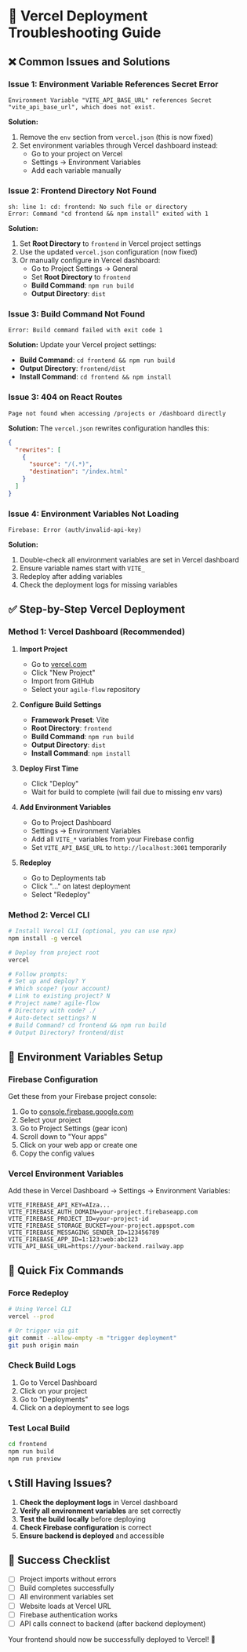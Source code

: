 # 🔧 Vercel Deployment Troubleshooting Guide

## ❌ Common Issues and Solutions

### Issue 1: Environment Variable References Secret Error
```
Environment Variable "VITE_API_BASE_URL" references Secret "vite_api_base_url", which does not exist.
```

**Solution:**
1. Remove the `env` section from `vercel.json` (this is now fixed)
2. Set environment variables through Vercel dashboard instead:
   - Go to your project on Vercel
   - Settings → Environment Variables
   - Add each variable manually

### Issue 2: Frontend Directory Not Found
```
sh: line 1: cd: frontend: No such file or directory
Error: Command "cd frontend && npm install" exited with 1
```

**Solution:**
1. Set **Root Directory** to `frontend` in Vercel project settings
2. Use the updated `vercel.json` configuration (now fixed)
3. Or manually configure in Vercel dashboard:
   - Go to Project Settings → General
   - Set **Root Directory** to `frontend`
   - **Build Command**: `npm run build`
   - **Output Directory**: `dist`

### Issue 3: Build Command Not Found
```
Error: Build command failed with exit code 1
```

**Solution:**
Update your Vercel project settings:
- **Build Command**: `cd frontend && npm run build`
- **Output Directory**: `frontend/dist`
- **Install Command**: `cd frontend && npm install`

### Issue 3: 404 on React Routes
```
Page not found when accessing /projects or /dashboard directly
```

**Solution:**
The `vercel.json` rewrites configuration handles this:
```json
{
  "rewrites": [
    {
      "source": "/(.*)",
      "destination": "/index.html"
    }
  ]
}
```

### Issue 4: Environment Variables Not Loading
```
Firebase: Error (auth/invalid-api-key)
```

**Solution:**
1. Double-check all environment variables are set in Vercel dashboard
2. Ensure variable names start with `VITE_`
3. Redeploy after adding variables
4. Check the deployment logs for missing variables

## ✅ Step-by-Step Vercel Deployment

### Method 1: Vercel Dashboard (Recommended)

1. **Import Project**
   - Go to [vercel.com](https://vercel.com)
   - Click "New Project"
   - Import from GitHub
   - Select your `agile-flow` repository

2. **Configure Build Settings**
   - **Framework Preset**: Vite
   - **Root Directory**: `frontend`
   - **Build Command**: `npm run build`
   - **Output Directory**: `dist`
   - **Install Command**: `npm install`

3. **Deploy First Time**
   - Click "Deploy"
   - Wait for build to complete (will fail due to missing env vars)

4. **Add Environment Variables**
   - Go to Project Dashboard
   - Settings → Environment Variables
   - Add all `VITE_*` variables from your Firebase config
   - Set `VITE_API_BASE_URL` to `http://localhost:3001` temporarily

5. **Redeploy**
   - Go to Deployments tab
   - Click "..." on latest deployment
   - Select "Redeploy"

### Method 2: Vercel CLI

```bash
# Install Vercel CLI (optional, you can use npx)
npm install -g vercel

# Deploy from project root
vercel

# Follow prompts:
# Set up and deploy? Y
# Which scope? (your account)
# Link to existing project? N
# Project name? agile-flow
# Directory with code? ./
# Auto-detect settings? N
# Build Command? cd frontend && npm run build
# Output Directory? frontend/dist
```

## 🔗 Environment Variables Setup

### Firebase Configuration
Get these from your Firebase project console:

1. Go to [console.firebase.google.com](https://console.firebase.google.com)
2. Select your project
3. Go to Project Settings (gear icon)
4. Scroll down to "Your apps"
5. Click on your web app or create one
6. Copy the config values

### Vercel Environment Variables
Add these in Vercel Dashboard → Settings → Environment Variables:

```
VITE_FIREBASE_API_KEY=AIza...
VITE_FIREBASE_AUTH_DOMAIN=your-project.firebaseapp.com
VITE_FIREBASE_PROJECT_ID=your-project-id
VITE_FIREBASE_STORAGE_BUCKET=your-project.appspot.com
VITE_FIREBASE_MESSAGING_SENDER_ID=123456789
VITE_FIREBASE_APP_ID=1:123:web:abc123
VITE_API_BASE_URL=https://your-backend.railway.app
```

## 🚀 Quick Fix Commands

### Force Redeploy
```bash
# Using Vercel CLI
vercel --prod

# Or trigger via git
git commit --allow-empty -m "trigger deployment"
git push origin main
```

### Check Build Logs
1. Go to Vercel Dashboard
2. Click on your project
3. Go to "Deployments"
4. Click on a deployment to see logs

### Test Local Build
```bash
cd frontend
npm run build
npm run preview
```

## 📞 Still Having Issues?

1. **Check the deployment logs** in Vercel dashboard
2. **Verify all environment variables** are set correctly
3. **Test the build locally** before deploying
4. **Check Firebase configuration** is correct
5. **Ensure backend is deployed** and accessible

## 🎯 Success Checklist

- [ ] Project imports without errors
- [ ] Build completes successfully
- [ ] All environment variables set
- [ ] Website loads at Vercel URL
- [ ] Firebase authentication works
- [ ] API calls connect to backend (after backend deployment)

Your frontend should now be successfully deployed to Vercel! 🎉
